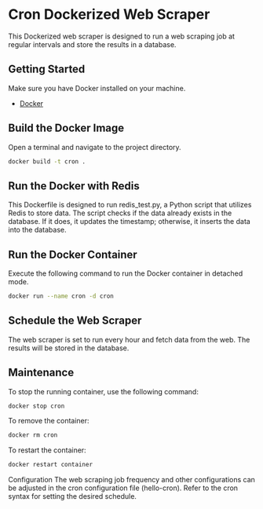 # Cron Dockerized Web Scraper

This Dockerized web scraper is designed to run a web scraping job at regular intervals and store the results in a database.

## Getting Started

Make sure you have Docker installed on your machine.

- [Docker](https://docs.docker.com/get-docker/)

## Build the Docker Image

Open a terminal and navigate to the project directory.

```bash
docker build -t cron .
```
## Run the Docker with Redis
This Dockerfile is designed to run redis_test.py, a Python script that utilizes Redis to store data. The script checks if the data already exists in the database. If it does, it updates the timestamp; otherwise, it inserts the data into the database. 

## Run the Docker Container

Execute the following command to run the Docker container in detached mode.
```bash
docker run --name cron -d cron
```
## Schedule the Web Scraper
The web scraper is set to run every hour and fetch data from the web. The results will be stored in the database.

## Maintenance
To stop the running container, use the following command:

```bash
docker stop cron
```

To remove the container:

```bash
docker rm cron
```

To restart the container:

```bash
docker restart container
```

Configuration
The web scraping job frequency and other configurations can be adjusted in the cron configuration file (hello-cron). Refer to the cron syntax for setting the desired schedule.
